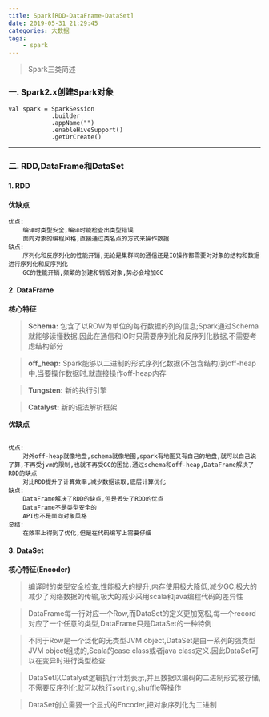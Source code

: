 ```yaml
---
title: Spark[RDD-DataFrame-DataSet]
date: 2019-05-31 21:29:45
categories: 大数据
tags: 
    - spark
---
```


> Spark三类简述

<!-- more -->

### 一. Spark2.x创建Spark对象
```
val spark = SparkSession
            .builder
            .appName("")
            .enableHiveSupport()
            .getOrCreate()
```
---

### 二. RDD,DataFrame和DataSet
#### 1. RDD
**优缺点**
```
优点:
    编译时类型安全,编译时能检查出类型错误
    面向对象的编程风格,直接通过类名点的方式来操作数据
缺点:
    序列化和反序列化的性能开销,无论是集群间的通信还是IO操作都需要对对象的结构和数据进行序列化和反序列化
    GC的性能开销,频繁的创建和销毁对象,势必会增加GC
```

#### 2. DataFrame
**核心特征**
> **Schema:** 
    包含了以ROW为单位的每行数据的列的信息;Spark通过Schema就能够读懂数据,因此在通信和IO时只需要序列化和反序列化数据,不需要考虑结构部分

> **off_heap:** 
    Spark能够以二进制的形式序列化数据(不包含结构)到off-heap中,当要操作数据时,就直接操作off-heap内存

> **Tungsten:**
    新的执行引擎

> **Catalyst:** 
    新的语法解析框架

**优缺点**
```

优点:
    对外off-heap就像地盘,schema就像地图,spark有地图又有自己的地盘,就可以自己说了算,不再受jvm的限制,也就不再受GC的困扰,通过schema和off-heap,DataFrame解决了RDD的缺点
    对比RDD提升了计算效率,减少数据读取,底层计算优化
缺点:
    DataFrame解决了RDD的缺点,但是丢失了RDD的优点
    DataFrame不是类型安全的
    API也不是面向对象风格
总结:
    在效率上得到了优化,但是在代码编写上需要仔细
```

#### 3. DataSet
**核心特征(Encoder)**
> 编译时的类型安全检查,性能极大的提升,内存使用极大降低,减少GC,极大的减少了网络数据的传输,极大的减少采用scala和java编程代码的差异性

> DataFrame每一行对应一个Row,而DataSet的定义更加宽松,每一个record对应了一个任意的类型,DataFrame只是DataSet的一种特例

> 不同于Row是一个泛化的无类型JVM object,DataSet是由一系列的强类型JVM object组成的,Scala的case class或者java class定义.因此DataSet可以在变异时进行类型检查

> DataSet以Catalyst逻辑执行计划表示,并且数据以编码的二进制形式被存储,不需要反序列化就可以执行sorting,shuffle等操作

> DataSet创立需要一个显式的Encoder,把对象序列化为二进制